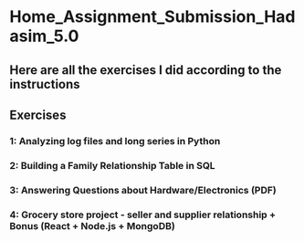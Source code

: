 # Home_Assignment_Submission_Hadasim_5.0
## Here are all the exercises I did according to the instructions
## Exercises
### 1: Analyzing log files and long series in Python
### 2: Building a Family Relationship Table in SQL
### 3: Answering Questions about Hardware/Electronics (PDF)
### 4: Grocery store project - seller and supplier relationship + Bonus (React + Node.js + MongoDB)
